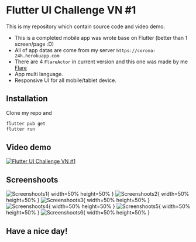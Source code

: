 # Flutter UI Challenge VN #1

This is my repository which contain source code and video demo.
- This is a completed mobile app was wrote base on Flutter (better than 1 screen/page :D)
- All of app datas are come from my server ```https://corona-24h.herokuapp.com```
- There are 4 ```FlareActor``` in current version and this one was made by me [Flare](https://rive.app/a/truongtranquanghuy/files/flare/virus)
- App multi language.
- Responsive UI for all mobile/tablet device.

## Installation
Clone my repo and
```bash
flutter pub get
flutter run 
```

## Video demo
[![Flutter UI Challenge VN #1](https://i.ytimg.com/vi/ln-r0TaFH_E/hqdefault.jpg)](https://www.youtube.com/watch?v=ln-r0TaFH_E "Click to Watch!")


## Screenshoots
![Screenshoots1](https://github.com/159159951/Flutter_UI_Challenge_1/blob/master/git_res/Screenshot_20200816-145244.jpg?raw=true){ width=50% height=50% }
![Screenshoots2](https://github.com/159159951/Flutter_UI_Challenge_1/blob/master/git_res/Screenshot_20200816-145306.jpg?raw=true){ width=50% height=50% }
![Screenshoots3](https://github.com/159159951/Flutter_UI_Challenge_1/blob/master/git_res/Screenshot_20200816-145316.jpg?raw=true){ width=50% height=50% }
![Screenshoots4](https://github.com/159159951/Flutter_UI_Challenge_1/blob/master/git_res/Screenshot_20200816-145322.jpg?raw=true){ width=50% height=50% }
![Screenshoots5](https://github.com/159159951/Flutter_UI_Challenge_1/blob/master/git_res/Screenshot_20200816-145327.jpg?raw=true){ width=50% height=50% }
![Screenshoots6](https://github.com/159159951/Flutter_UI_Challenge_1/blob/master/git_res/Screenshot_20200816-145333.jpg?raw=true){ width=50% height=50% }


## Have a nice day!